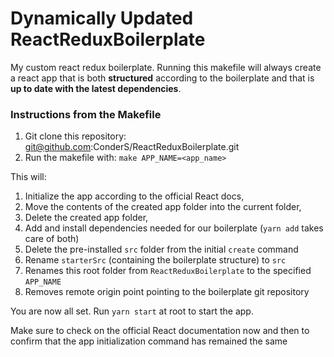 # Dynamically Updated ReactReduxBoilerplate
My custom react redux boilerplate. Running this makefile will always create a react app that is both __structured__ according to the boilerplate and that is __up to date with the latest dependencies__. 

### Instructions from the Makefile
1. Git clone this repository: git@github.com:ConderS/ReactReduxBoilerplate.git
2. Run the makefile with: `make APP_NAME=<app_name>`

This will:
1. Initialize the app according to the official React docs,
2. Move the contents of the created app folder into the current folder,
3. Delete the created app folder,
4. Add and install dependencies needed for our boilerplate (`yarn add` takes care of both)
5. Delete the pre-installed `src` folder from the initial `create` command
6. Rename `starterSrc` (containing the boilerplate structure) to `src`
7. Renames this root folder from `ReactReduxBoilerplate` to the specified `APP_NAME`
8. Removes remote origin point pointing to the boilerplate git repository

You are now all set. Run `yarn start` at root to start the app.

Make sure to check on the official React documentation now and then to confirm that the app initialization command has remained the same
